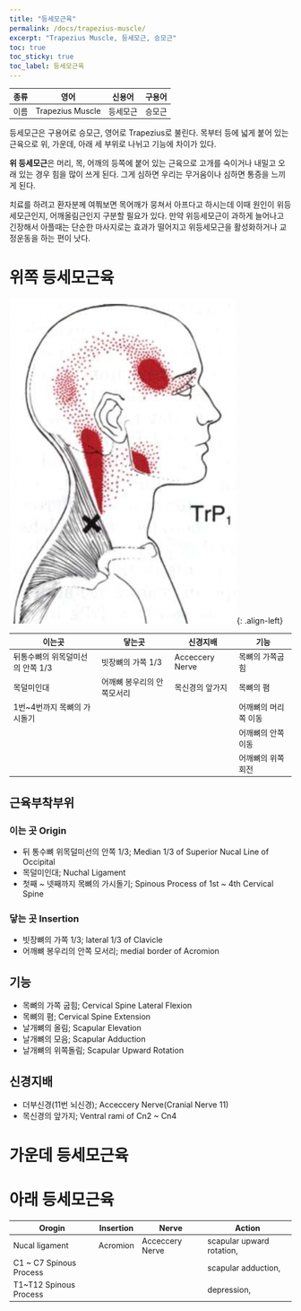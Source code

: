 ```yaml
---
title: "등세모근육"
permalink: /docs/trapezius-muscle/
excerpt: "Trapezius Muscle, 등세모근, 승모근"
toc: true
toc_sticky: true
toc_label: 등세모근육
---
```


| 종류 | 영어             | 신용어   | 구용어 |
| ---- | ---------------- | -------- | ------ |
| 이름 | Trapezius Muscle | 등세모근 | 승모근 |

등세모근은 구용어로 승모근, 영어로 Trapezius로 불린다. 목부터 등에 넓게 붙어 있는 근육으로 위, 가운데, 아래 세 부위로 나뉘고 기능에 차이가 있다.

**위 등세모근**은 머리, 목, 어깨의 등쪽에 붙어 있는 근육으로 고개를 숙이거나 내밀고 오래 있는 경우 힘을 많이 쓰게 된다. 그게 심하면 우리는 무거움이나 심하면 통증을 느끼게 된다.

치료를 하려고 환자분께 여쭤보면 목어깨가 뭉쳐서 아프다고 하시는데 이때 원인이 위등세모근인지, 어깨올림근인지 구분할 필요가 있다. 만약 위등세모근이 과하게 늘어나고 긴장해서 아플때는 단순한 마사지로는 효과가 떨어지고 위등세모근을 활성화하거나 교정운동을 하는 편이 낫다.

# 위쪽 등세모근육

![image-left](/assets/images/figure6.1-trapezius.png){: .align-left}

| 이는곳                           | 닿는곳                     | 신경지배        | 기능                 |
| -------------------------------- | -------------------------- | --------------- | -------------------- |
| 뒤통수뼈의 위목덜미선의 안쪽 1/3 | 빗장뼈의 가쪽 1/3          | Acceccery Nerve | 목뼈의 가쪽굽힘      |
| 목덜미인대                       | 어깨뼈 봉우리의 안쪽모서리 | 목신경의 앞가지 | 목뼈의 폄            |
| 1번~4번까지 목뼈의 가시돌기      |                            |                 | 어깨뼈의 머리쪽 이동 |
|                                  |                            |                 | 어깨뼈의 안쪽 이동   |
|                                  |                            |                 | 어깨뼈의 위쪽회전    |

## 근육부착부위

### 이는 곳 Origin

- 뒤 통수뼈 위목덜미선의 안쪽 1/3; Median 1/3 of Superior Nucal Line of Occipital
- 목덜미인대; Nuchal Ligament
- 첫째 ~ 넷째까지 목뼈의 가시돌기; Spinous Process of 1st ~ 4th Cervical Spine

### 닿는 곳 Insertion

- 빗장뼈의 가쪽 1/3; lateral 1/3 of Clavicle
- 어깨뼈 봉우리의 안쪽 모서리; medial border of Acromion

## 기능

- 목뼈의 가쪽 굽힘; Cervical Spine Lateral Flexion
- 목뼈의 폄; Cervical Spine Extension
- 날개뼈의 올림; Scapular Elevation
- 날개뼈의 모음; Scapular Adduction
- 날개뼈의 위쪽돌림; Scapular Upward Rotation

## 신경지배

- 더부신경(11번 뇌신경); Acceccery Nerve(Cranial Nerve 11)
- 목신경의 앞가지; Ventral rami of Cn2 ~ Cn4

# 가운데 등세모근육

# 아래 등세모근육

| Orogin                  | Insertion | Nerve           | Action                    |
| ----------------------- | --------- | --------------- | ------------------------- |
| Nucal ligament          | Acromion  | Acceccery Nerve | scapular upward rotation, |
| C1 ~ C7 Spinous Process |           |                 | scapular adduction,       |
| T1~T12 Spinous Process  |           |                 | depression,               |

#
